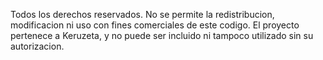Todos los derechos reservados.
No se permite la redistribucion, modificacion ni uso con fines comerciales de este codigo. 
El proyecto pertenece a Keruzeta, y no puede ser incluido ni tampoco utilizado sin su autorizacion.
